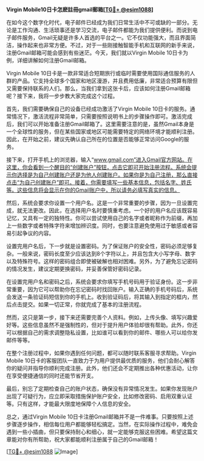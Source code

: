 **Virgin Mobile10日卡怎麽註冊gmail郵箱[[TG💪+ @esim1088](https://t.me/s/esim1088)]**

在如今这个数字化时代，电子邮件已经成为我们日常生活中不可或缺的一部分。无论是工作沟通、生活琐事还是学习交流，电子邮件都能为我们提供便利。而说到电子邮件服务，Gmail无疑是许多人首选的平台之一。它不仅功能强大，而且界面简洁，操作起来也非常方便。不过，对于一些刚接触智能手机和互联网的新手来说，注册Gmail邮箱可能会感到有些迷茫。今天，我们就以Virgin Mobile 10日卡为例，详细讲解如何注册Gmail邮箱。

Virgin Mobile 10日卡是一款非常适合短期旅行或临时需要使用国际通信服务的人群的产品。它支持全球多个国家和地区漫游，并且费用低廉，非常适合预算有限但又需要保持联系的人们。那么，当我们拿到这张卡后，应该如何注册Gmail邮箱呢？接下来，我将一步步教大家完成这个过程。

首先，我们需要确保自己的设备已经成功激活了Virgin Mobile 10日卡的服务。通常情况下，激活流程非常简单，只需要按照说明书上的步骤操作即可。激活完成后，我们可以开始准备注册Gmail邮箱了。这里需要注意的是，虽然Gmail本身是一个全球性的服务，但在某些国家或地区可能需要特定的网络环境才能顺利注册。因此，在开始之前，建议先确认自己所在的位置是否能够正常访问Google的服务。

接下来，打开手机上的浏览器，输入“www.gmail.com”进入Gmail官方网站。在这里，你会看到一个醒目的“创建账户”按钮，点击它即可开始注册流程。系统会提示你选择是为自己创建账户还是为他人创建账户。如果你是为自己注册，那么直接点击“为自己创建账户”即可。接着，你需要填写一些基本信息，包括名字、姓氏等。这些信息将会显示在你的Gmail账户中，所以请务必填写真实的信息。

然后，系统会要求你设置一个用户名。这是一个非常重要的步骤，因为一旦设置完成，就无法更改。因此，在选择用户名时要慎重考虑。一个好的用户名应该既容易记忆，又具有一定的独特性。你可以尝试使用自己的名字或者昵称作为前缀，再加上一些数字或者特殊字符来增加辨识度。同时，也要注意避免使用过于敏感或者容易引起争议的内容。

设置完用户名后，下一步就是设置密码。为了保证账户的安全性，密码必须足够复杂。一般来说，密码长度至少应该达到8个字符以上，并且包含大小写字母、数字以及特殊符号。这样的密码组合即使被破解也相对困难。另外，为了避免忘记密码的情况发生，建议定期更换密码，并妥善保管好密码记录。

在设置完用户名和密码之后，系统会要求你填写手机号码用于验证身份。这一步非常重要，因为它可以帮助你在忘记密码时找回账户。输入正确的手机号码后，系统会发送一条验证码短信到你的手机上。收到验证码后，将其输入到指定的框内，然后点击提交。如果一切正常，你就完成了基本的注册流程。

然而，这只是第一步，接下来还需要完善个人资料。例如，上传头像、填写兴趣爱好等。这些信息虽然不是强制性的，但对于提升用户体验却很有帮助。此外，你还可以根据自己的需求调整隐私设置，比如谁可以看到你的邮件、哪些人可以给你发邮件等等。

在整个注册过程中，如果你遇到任何问题，都可以随时联系客服寻求帮助。Virgin Mobile 10日卡的客服团队一直致力于为用户提供最优质的服务，他们会耐心解答你的疑问并指导你顺利完成注册。此外，他们还会不定期推出各种优惠活动，让你在享受便捷通信的同时还能节省开支。

最后，别忘了定期检查自己的账户状态，确保没有异常情况发生。如果你发现账户出现了可疑行为，应立即采取措施保护账户安全，比如修改密码、启用双重认证等。只有这样，才能最大限度地保障个人信息的安全。

总之，通过Virgin Mobile 10日卡注册Gmail邮箱并不是一件难事。只要按照上述步骤逐步操作，相信每位用户都能够轻松搞定。当然，在实际操作过程中，难免会遇到一些小插曲，但只要保持耐心和细心，就一定能够克服这些困难。希望这篇文章能对你有所帮助，祝大家都能顺利注册属于自己的Gmail邮箱！

[[TG💪+ @esim1088](https://t.me/s/esim1088) ![Image](https://i.postimg.cc/4NQfJmqS/Snipaste-2025-05-13-00-14-12.png)]